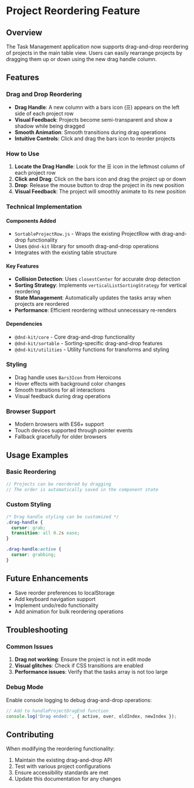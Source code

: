 # Project Reordering Feature

## Overview
The Task Management application now supports drag-and-drop reordering of projects in the main table view. Users can easily rearrange projects by dragging them up or down using the new drag handle column.

## Features

### Drag and Drop Reordering
- **Drag Handle**: A new column with a bars icon (☰) appears on the left side of each project row
- **Visual Feedback**: Projects become semi-transparent and show a shadow while being dragged
- **Smooth Animation**: Smooth transitions during drag operations
- **Intuitive Controls**: Click and drag the bars icon to reorder projects

### How to Use

1. **Locate the Drag Handle**: Look for the ☰ icon in the leftmost column of each project row
2. **Click and Drag**: Click on the bars icon and drag the project up or down
3. **Drop**: Release the mouse button to drop the project in its new position
4. **Visual Feedback**: The project will smoothly animate to its new position

### Technical Implementation

#### Components Added
- `SortableProjectRow.js` - Wraps the existing ProjectRow with drag-and-drop functionality
- Uses `@dnd-kit` library for smooth drag-and-drop operations
- Integrates with the existing table structure

#### Key Features
- **Collision Detection**: Uses `closestCenter` for accurate drop detection
- **Sorting Strategy**: Implements `verticalListSortingStrategy` for vertical reordering
- **State Management**: Automatically updates the tasks array when projects are reordered
- **Performance**: Efficient reordering without unnecessary re-renders

#### Dependencies
- `@dnd-kit/core` - Core drag-and-drop functionality
- `@dnd-kit/sortable` - Sorting-specific drag-and-drop features
- `@dnd-kit/utilities` - Utility functions for transforms and styling

### Styling
- Drag handle uses `Bars3Icon` from Heroicons
- Hover effects with background color changes
- Smooth transitions for all interactions
- Visual feedback during drag operations

### Browser Support
- Modern browsers with ES6+ support
- Touch devices supported through pointer events
- Fallback gracefully for older browsers

## Usage Examples

### Basic Reordering
```javascript
// Projects can be reordered by dragging
// The order is automatically saved in the component state
```

### Custom Styling
```css
/* Drag handle styling can be customized */
.drag-handle {
  cursor: grab;
  transition: all 0.2s ease;
}

.drag-handle:active {
  cursor: grabbing;
}
```

## Future Enhancements
- Save reorder preferences to localStorage
- Add keyboard navigation support
- Implement undo/redo functionality
- Add animation for bulk reordering operations

## Troubleshooting

### Common Issues
1. **Drag not working**: Ensure the project is not in edit mode
2. **Visual glitches**: Check if CSS transitions are enabled
3. **Performance issues**: Verify that the tasks array is not too large

### Debug Mode
Enable console logging to debug drag-and-drop operations:
```javascript
// Add to handleProjectDragEnd function
console.log('Drag ended:', { active, over, oldIndex, newIndex });
```

## Contributing
When modifying the reordering functionality:
1. Maintain the existing drag-and-drop API
2. Test with various project configurations
3. Ensure accessibility standards are met
4. Update this documentation for any changes
